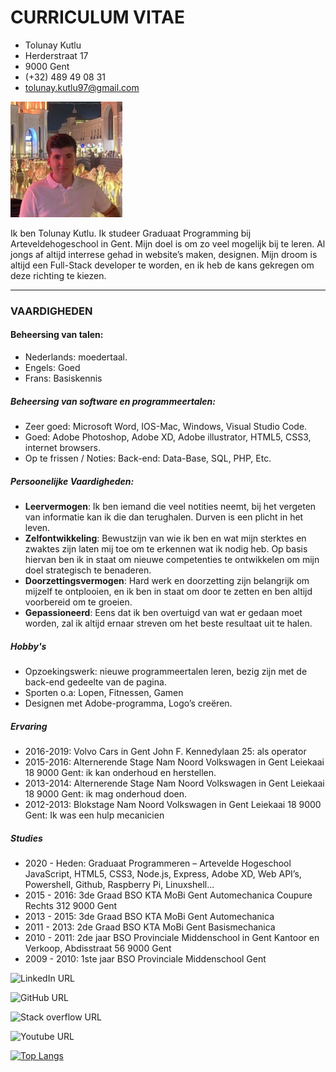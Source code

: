 # CURRICULUM VITAE

- Tolunay Kutlu
- Herderstraat 17
- 9000 Gent
- (+32) 489 49 08 31
- tolunay.kutlu97@gmail.com

![](./img/toly.png)


Ik ben Tolunay Kutlu. Ik studeer Graduaat Programming bij Arteveldehogeschool in Gent.
Mijn doel is om zo veel mogelijk bij te leren. Al jongs af altijd interrese gehad in website’s maken, designen. Mijn droom is altijd een Full-Stack developer te worden, en ik heb de kans gekregen om deze richting te kiezen.

---

### VAARDIGHEDEN

#### Beheersing van talen:
-	Nederlands: moedertaal.
-	Engels: Goed
-	Frans: Basiskennis

##### Beheersing van software en programmeertalen:
-	Zeer goed: Microsoft Word, IOS-Mac, Windows, Visual Studio Code.
-	Goed: Adobe Photoshop, Adobe XD, Adobe illustrator, HTML5, CSS3, internet browsers.
-	Op te frissen / Noties: Back-end: Data-Base, SQL, PHP, Etc.

##### Persoonelijke Vaardigheden:
-	**Leervermogen**: Ik ben iemand die veel notities neemt, bij het vergeten van informatie kan ik die dan terughalen. Durven is een plicht in het leven.
-	**Zelfontwikkeling**: Bewustzijn van wie ik ben en wat mijn sterktes en zwaktes zijn laten mij toe om te erkennen wat ik nodig heb. Op basis hiervan ben ik in staat om nieuwe competenties te ontwikkelen om mijn doel strategisch te benaderen. 
-	**Doorzettingsvermogen**: Hard werk en doorzetting zijn belangrijk om mijzelf te ontplooien, en ik ben in staat om door te zetten en ben altijd voorbereid om te groeien.
-	**Gepassioneerd**: Eens dat ik ben overtuigd van wat er gedaan moet worden, zal ik altijd ernaar streven om het beste resultaat uit te halen.

##### Hobby's
-	Opzoekingswerk: nieuwe programmeertalen leren, bezig zijn met de back-end gedeelte van de pagina.
-	Sporten o.a: Lopen, Fitnessen, Gamen
-	Designen met Adobe-programma, Logo’s creëren.

##### Ervaring
-	2016-2019: Volvo Cars in Gent 
		         John F. Kennedylaan 25: als operator 
-	2015-2016: Alternerende Stage Nam Noord Volkswagen in Gent 
        Leiekaai 18 9000 Gent: ik kan onderhoud en herstellen. 
-	2013-2014: Alternerende Stage Nam Noord Volkswagen in Gent 
        Leiekaai 18 9000 Gent: ik mag onderhoud doen. 
-	2012-2013: Blokstage Nam Noord Volkswagen in Gent 
        Leiekaai 18 9000 Gent: Ik was een hulp mecanicien 

##### Studies
-	2020 - Heden:  Graduaat Programmeren – Artevelde Hogeschool
		  JavaScript, HTML5, CSS3, Node.js, Express, Adobe XD, Web API’s, 	  	  Powershell, Github, Raspberry Pi, Linuxshell...
-	2015 - 2016: 3de Graad BSO KTA MoBi Gent Automechanica 
	           Coupure Rechts 312 9000 Gent 
-	2013 - 2015: 3de Graad BSO KTA MoBi Gent Automechanica  
-	2011 - 2013: 2de Graad BSO KTA MoBi Gent Basismechanica 
-	2010 - 2011: 2de jaar BSO Provinciale Middenschool in Gent 
	          Kantoor en Verkoop, Abdisstraat 56 9000 Gent  
-	2009 - 2010: 1ste jaar BSO Provinciale  Middenschool Gent 

![LinkedIn URL](https://img.shields.io/badge/LinkedIn-0077B5?style=for-the-badge&logo=linkedin&logoColor=white)

![GitHub URL](https://img.shields.io/twitter/url?label=tolunay17&logo=GitHub&style=for-the-badge&url=https%3A%2F%2Fgithub.com%2Ftolunay17)

![Stack overflow URL](https://img.shields.io/twitter/url?label=stack%20overflow&logo=stack%20overflow&logoColor=orange&style=social&url=https%3A%2F%2Fstackoverflow.com%2Fusers%2F15215274%2Ftolunay)

![Youtube URL](https://img.shields.io/twitter/url?label=Youtube&logo=Youtube&logoColor=red&url=https%3A%2F%2Fwww.youtube.com%2Fchannel%2FUCUuOvHQQNPrPLdjQsewLo8g)


[![Top Langs](https://github-readme-stats.vercel.app/api/top-langs/?username=tolunay17)](https://github.com/tolunay17/github-readme-stats)